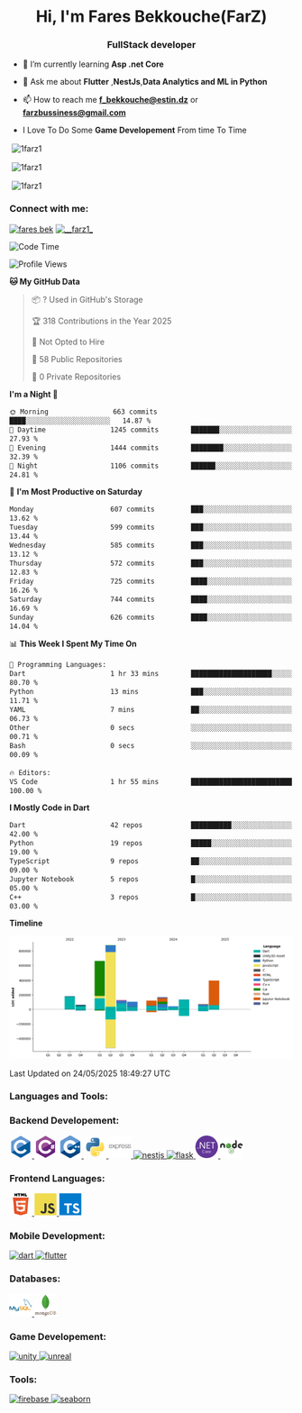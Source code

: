 <h1 align="center">Hi, I'm Fares Bekkouche(FarZ)</h1>
<h3 align="center"> FullStack developer </h3>

- 🌱 I’m currently learning **Asp .net Core**

- 💬 Ask me about **Flutter** ,**NestJs**,**Data Analytics and ML in  Python**

- 📫 How to reach me **<f_bekkouche@estin.dz>** or **<farzbussiness@gmail.com>**

-  I Love To Do Some **Game Developement** From time To Time 
<p>&nbsp;<img align="center" src="https://github-readme-stats.vercel.app/api/top-langs/?username=1FarZ1&layout=compact&count_private=true&theme=dark&hide=c%2b%2b,Cmake,ShaderLab,Makefile,Mathematica,HLSL,rOFF,SWIFT,Unity3D%20Asset&langs_count=10" alt="1farz1" /></p>

<p>&nbsp;<img align="center" src="https://github-readme-stats.vercel.app/api?username=1FarZ1&theme=dracula&show_icons=true&count_private=true&include_all_commits=true" alt="1farz1" /></p>
<p>&nbsp;<img align="center" src="https://streak-stats.demolab.com/?user=1FarZ1&theme=highcontrast" alt="1farz1" /></p>
<h3 align="left">Connect with me:</h3>
<p align="left">
<a href="https://fb.com/fares bek" target="blank"><img align="center" src="https://raw.githubusercontent.com/rahuldkjain/github-profile-readme-generator/master/src/images/icons/Social/facebook.svg" alt="fares bek" height="30" width="40" /></a>
<a href="https://instagram.com/__farz1_" target="blank"><img align="center" src="https://raw.githubusercontent.com/rahuldkjain/github-profile-readme-generator/master/src/images/icons/Social/instagram.svg" alt="__farz1_" height="30" width="40" /></a>
</p>

<!--START_SECTION:waka-->
![Code Time](http://img.shields.io/badge/Code%20Time-757%20hrs%2033%20mins-blue)

![Profile Views](http://img.shields.io/badge/Profile%20Views-9-blue)

**🐱 My GitHub Data** 

> 📦 ? Used in GitHub's Storage 
 > 
> 🏆 318 Contributions in the Year 2025
 > 
> 🚫 Not Opted to Hire
 > 
> 📜 58 Public Repositories 
 > 
> 🔑 0 Private Repositories 
 > 
**I'm a Night 🦉** 

```text
🌞 Morning                663 commits         ████░░░░░░░░░░░░░░░░░░░░░   14.87 % 
🌆 Daytime                1245 commits        ███████░░░░░░░░░░░░░░░░░░   27.93 % 
🌃 Evening                1444 commits        ████████░░░░░░░░░░░░░░░░░   32.39 % 
🌙 Night                  1106 commits        ██████░░░░░░░░░░░░░░░░░░░   24.81 % 
```
📅 **I'm Most Productive on Saturday** 

```text
Monday                   607 commits         ███░░░░░░░░░░░░░░░░░░░░░░   13.62 % 
Tuesday                  599 commits         ███░░░░░░░░░░░░░░░░░░░░░░   13.44 % 
Wednesday                585 commits         ███░░░░░░░░░░░░░░░░░░░░░░   13.12 % 
Thursday                 572 commits         ███░░░░░░░░░░░░░░░░░░░░░░   12.83 % 
Friday                   725 commits         ████░░░░░░░░░░░░░░░░░░░░░   16.26 % 
Saturday                 744 commits         ████░░░░░░░░░░░░░░░░░░░░░   16.69 % 
Sunday                   626 commits         ████░░░░░░░░░░░░░░░░░░░░░   14.04 % 
```


📊 **This Week I Spent My Time On** 

```text
💬 Programming Languages: 
Dart                     1 hr 33 mins        ████████████████████░░░░░   80.70 % 
Python                   13 mins             ███░░░░░░░░░░░░░░░░░░░░░░   11.71 % 
YAML                     7 mins              ██░░░░░░░░░░░░░░░░░░░░░░░   06.73 % 
Other                    0 secs              ░░░░░░░░░░░░░░░░░░░░░░░░░   00.71 % 
Bash                     0 secs              ░░░░░░░░░░░░░░░░░░░░░░░░░   00.09 % 

🔥 Editors: 
VS Code                  1 hr 55 mins        █████████████████████████   100.00 % 
```

**I Mostly Code in Dart** 

```text
Dart                     42 repos            ██████████░░░░░░░░░░░░░░░   42.00 % 
Python                   19 repos            █████░░░░░░░░░░░░░░░░░░░░   19.00 % 
TypeScript               9 repos             ██░░░░░░░░░░░░░░░░░░░░░░░   09.00 % 
Jupyter Notebook         5 repos             █░░░░░░░░░░░░░░░░░░░░░░░░   05.00 % 
C++                      3 repos             █░░░░░░░░░░░░░░░░░░░░░░░░   03.00 % 
```



**Timeline**

![Lines of Code chart](https://raw.githubusercontent.com/1FarZ1/1FarZ1/main/assets/bar_graph.png)


 Last Updated on 24/05/2025 18:49:27 UTC
<!--END_SECTION:waka-->

<h3 align="left">Languages and Tools:</h3>
<p align="left">
 <h3 align="left">Backend Developement:</h3>
<p align="left">
<a href="https://www.cprogramming.com/" target="_blank" rel="noreferrer">  <img src="https://raw.githubusercontent.com/devicons/devicon/master/icons/c/c-original.svg" alt="c" width="40" height="40"/> </a>
<a><img src="https://raw.githubusercontent.com/devicons/devicon/master/icons/csharp/csharp-original.svg" alt="csharp" width="40" height="40"/> </a>
<a href="https://www.w3schools.com/cpp/" target="_blank" rel="noreferrer"> <img src="https://raw.githubusercontent.com/devicons/devicon/master/icons/cplusplus/cplusplus-original.svg" alt="cplusplus" width="40" height="40"/> </a>
<a href="https://www.python.org" target="_blank" rel="noreferrer"> <img src="https://raw.githubusercontent.com/devicons/devicon/master/icons/python/python-original.svg" alt="python" width="40" height="40"/> </a>
<a href="https://expressjs.com" target="_blank" rel="noreferrr"> <img src="https://raw.githubusercontent.com/devicons/devicon/master/icons/express/express-original-wordmark.svg" alt="express" width="40" height="40"/> </a>
<a href="https://nestjs.com/" target="_blank" rel="noreferrer"> <img src="https://www.vectorlogo.zone/logos/nestjs/nestjs-icon.svg" alt="nestjs" width="40" height="40"/> </a>
<a href="https://flask.palletsprojects.com/" target="_blank" rel="noreferrer"> <img src="https://www.vectorlogo.zone/logos/pocoo_flask/pocoo_flask-icon.svg" alt="flask" width="40" height="40"/> </a>
<a href="https://dotnet.microsoft.com/apps/aspnet" target="_blank" rel="noreferrer"> <img src="https://raw.githubusercontent.com/devicons/devicon/master/icons/dotnetcore/dotnetcore-original.svg" alt="dotnetcore" width="40" height="40"/> </a>
<a href="https://nodejs.org" target="_blank" rel="noreferrer"> <img src="https://raw.githubusercontent.com/devicons/devicon/master/icons/nodejs/nodejs-original-wordmark.svg" alt="nodejs" width="40" height="40"/> </a>
</p>

<h3 align="left">Frontend Languages:</h3>
<p align="left">
<a href="https://www.w3.org/html/" target="_blank" rel="noreferrer"> <img src="https://raw.githubusercontent.com/devicons/devicon/master/icons/html5/html5-original-wordmark.svg" alt="html5" width="40" height="40"/> </a>
<a href="https://developer.mozilla.org/en-US/docs/Web/JavaScript" target="_blank" rel="noreferrer"> <img src="https://raw.githubusercontent.com/devicons/devicon/master/icons/javascript/javascript-original.svg" alt="javascript" width="40" height="40"/> </a>
<a href="https://www.typescriptlang.org/" target="_blank" rel="noreferrer"> <img src="https://raw.githubusercontent.com/devicons/devicon/master/icons/typescript/typescript-original.svg" alt="typescript" width="40" height="40"/> </a>
</p>

<h3 align="left">Mobile Development:</h3>
<p align="left">
<a href="https://dart.dev" target="_blank" rel="noreferrer"> <img src="https://www.vectorlogo.zone/logos/dartlang/dartlang-icon.svg" alt="dart" width="40" height="40"/> </a>
<a href="https://flutter.dev" target="_blank" rel="noreferrer"> <img src="https://www.vectorlogo.zone/logos/flutterio/flutterio-icon.svg" alt="flutter" width="40" height="40"/> </a>
</p>

<h3 align="left">Databases:</h3>
<p align="left">
<a href="https://www.mysql.com/" target="_blank" rel="noreferrer"> <img src="https://raw.githubusercontent.com/devicons/devicon/master/icons/mysql/mysql-original-wordmark.svg" alt="mysql" width="40" height="40"/> </a>
<a href="https://www.mongodb.com/" target="_blank" rel="noreferrer"> <img src="https://raw.githubusercontent.com/devicons/devicon/master/icons/mongodb/mongodb-original-wordmark.svg" alt="mongodb" width="40" height="40"/> </a>
</p>

<h3 align="left">Game Developement:</h3>
<p align="left">
<a href="https://unity.com/" target="_blank" rel="noreferrer"> <img src="https://www.vectorlogo.zone/logos/unity3d/unity3d-icon.svg" alt="unity" style=
"background-color:white"width="40" height="40"/> </a>
<a href="https://unrealengine.com/" target="_blank" rel="noreferrer"> <img src="https://raw.githubusercontent.com/kenangundogan/fontisto/036b7eca71aab1bef8e6a0518f7329f13ed62f6b/icons/svg/brand/unreal-engine.svg" alt="unreal" width="40" height="40"/> </a>

<h3 align="left">Tools:</h3>
<p align="left">
<a href="https://firebase.google.com/" target="_blank" rel="noreferrer"> <img src="https://www.vectorlogo.zone/logos/firebase/firebase-icon.svg" alt="firebase" width="40" height="40"/> </a>
<a href="https://seaborn.pydata.org/" target="_blank" rel="noreferrer"> <img src="https://seaborn.pydata.org/_images/logo-mark-lightbg.svg" alt="seaborn" width="40" height="40"/> </a>
</p>
  
</p>
